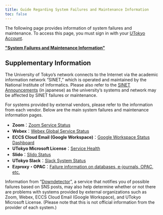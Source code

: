 ```yaml
---
title: Guide Regarding System Failures and Maintenance Information
toc: false
---
```


The following page provides information of system failures and maintenance. To access this page, you must sign in with your [UTokyo Account](/en/utokyo_account).

<b class="box--important center">["System Failures and Maintenance Information"](https://univtokyo.sharepoint.com/sites/utokyoaccount/SitePages/en/service-status.aspx)</b>

## Supplementary Information

The University of Tokyo’s network connects to the Internet via the academic information network “SINET,”  which is operated and maintained by the National Institute of Informatics. Please also refer to the [SINET Announcements](https://www.sinet.ad.jp/announce) (in japanese) as the university’s systems and network may be affected by SINET failures or maintenance.

For systems provided by external vendors, please refer to the information from each vendor. Below are the main system failures and maintenance information pages.

- **Zoom**：[Zoom Service Status](https://status.zoom.us/)
- **Webex**：[Webex Global Service Status](https://status.webex.com/)
- **ECCS Cloud Email (Google Workspace)**：[Google Workspace Status Dashboard](https://www.google.co.jp/appsstatus/dashboard/)
- **UTokyo Microsoft License**：[Service Health](https://portal.office.com/servicestatus)
- **Slido**：[Slido Status](https://status.slido.com/)
- **UTokyo Slack**：[Slack System Status](https://slack-status.com/)
- **Ezproxy・OPAC**：[Failure information on databases, e-journals, OPAC, etc.](https://www.lib.u-tokyo.ac.jp/en/library/literacy/user-guide/servicestatus)

Information from “[Downdetector](https://downdetector.com/)”, a service that notifies you of possible failures based on SNS posts, may also help determine whether or not there are problems with systems provided by external organizations such as Zoom, Webex, ECCS Cloud Email (Google Workspace), and UTokyo Microsoft License. (Please note that this is not official information from the provider of each system.)
